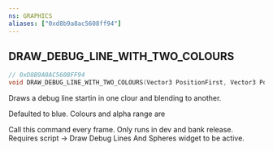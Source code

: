 ```yaml
---
ns: GRAPHICS
aliases: ["0xd8b9a8ac5608ff94"]
---
```

## DRAW_DEBUG_LINE_WITH_TWO_COLOURS

```c
// 0xD8B9A8AC5608FF94
void DRAW_DEBUG_LINE_WITH_TWO_COLOURS(Vector3 PositionFirst, Vector3 PositionSecond, int StartRed, int StartGreen, int StartBlue, int StartAlpha, int EndRed, int EndAlpha);
```

Draws a debug line startin in one clour and blending to another.

Defaulted to blue. Colours and alpha range are

Call this command every frame. Only runs in dev and bank release. Requires script -> Draw Debug Lines And Spheres widget to be active.

